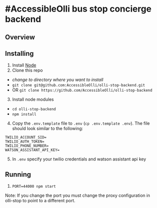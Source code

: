 # #AccessibleOlli bus stop concierge backend

## Overview

## Installing

1. Install [Node](https://nodejs.org)
2. Clone this repo
  - *change to directory where you want to install*
  - `git clone git@github.com:AccessibleOlli/olli-stop-backend.git`
  - OR `git clone https://github.com/AccessibleOlli/olli-stop-backend`
3. Install node modules
  - `cd olli-stop-backend`
  - `npm install`
4. Copy the `.env.template` file to `.env` (`cp .env.template .env`). The file should look similar to the following:

```
TWILIO_ACCOUNT_SID=
TWILIO_AUTH_TOKEN=
TWILIO_PHONE_NUMBER=
WATSON_ASSISTANT_API_KEY=
```

5. In `.env` specify your twilio credentials and watson assistant api key

## Running

1. `PORT=44000 npm start`

Note: If you change the port you must change the proxy configuration in olli-stop to point to a different port.
